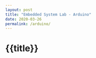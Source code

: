 ```yaml
---
layout: post
title: "Embedded System Lab - Arduino"
date: 2020-03-26
permalink: /arduino/
---
```

<h1>{{title}}</h1>